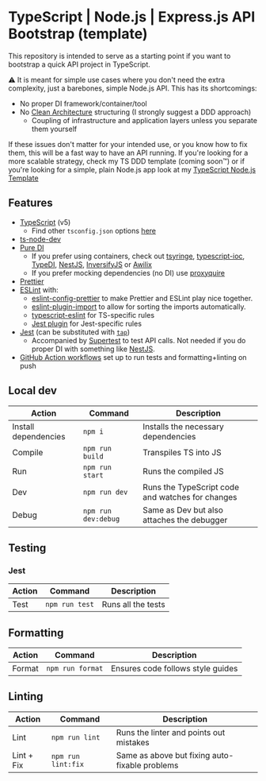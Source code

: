 # TypeScript | Node.js | Express.js API Bootstrap (template)

This repository is intended to serve as a starting point if you want to bootstrap a quick API project in TypeScript.

⚠️ It is meant for simple use cases where you don't need the extra complexity, just a barebones, simple Node.js API. This has its shortcomings:
  - No proper DI framework/container/tool
  - No [Clean Architecture](https://blog.cleancoder.com/uncle-bob/2012/08/13/the-clean-architecture.html) structuring (I strongly suggest a DDD approach)
    - Coupling of infrastructure and application layers unless you separate them yourself

If these issues don't matter for your intended use, or you know how to fix them, this will be a fast way to have an API running. If you're looking for a more scalable strategy, check my TS DDD template (coming soon™) or if you're looking for a simple, plain Node.js app look at my [TypeScript Node.js Template](https://github.com/BoscoDomingo/typescript-skeleton)

## Features

- [TypeScript](https://www.typescriptlang.org/) (v5)
  - Find other `tsconfig.json` options [here](https://github.com/tsconfig/bases#centralized-recommendations-for-tsconfig-bases)
- [ts-node-dev](https://github.com/wclr/ts-node-dev)
- [Pure DI](https://blog.ploeh.dk/2014/06/10/pure-di/)
  - If you prefer using containers, check out [tsyringe](https://github.com/microsoft/tsyringe), [typescript-ioc](https://www.npmjs.com/package/typescript-ioc), [TypeDI](https://github.com/typestack/typedi), [NestJS](https://nestjs.com/), [InversifyJS](https://inversify.io/) or [Awilix](https://github.com/jeffijoe/awilix)
  - If you prefer mocking dependencies (no DI) use [proxyquire](https://www.npmjs.com/package/proxyquire)
- [Prettier](https://prettier.io/)
- [ESLint](https://eslint.org/) with:
  - [eslint-config-prettier](https://github.com/prettier/eslint-config-prettier) to make Prettier and ESLint play nice together.
  - [eslint-plugin-import](https://github.com/import-js/eslint-plugin-import) to allow for sorting the imports automatically.
  - [typescript-eslint](https://typescript-eslint.io/) for TS-specific rules
  - [Jest plugin](https://www.npmjs.com/package/eslint-plugin-jest) for Jest-specific rules
- [Jest](https://jestjs.io) (can be substituted with [`tap`](https://www.npmjs.com/package/tap))
  - Accompanied by [Supertest](https://www.npmjs.com/package/supertest) to test API calls. Not needed if you do proper DI with something like [NestJS](https://nestjs.com/).
- [GitHub Action workflows](https://github.com/features/actions) set up to run tests and formatting+linting on push

## Local dev

| Action               | Command             | Description                                      |
| -------------------- | ------------------- | ------------------------------------------------ |
| Install dependencies | `npm i`             | Installs the necessary dependencies              |
| Compile              | `npm run build`     | Transpiles TS into JS                            |
| Run                  | `npm run start`     | Runs the compiled JS                             |
| Dev                  | `npm run dev`       | Runs the TypeScript code and watches for changes |
| Debug                | `npm run dev:debug` | Same as Dev but also attaches the debugger       |

## Testing

### Jest
| Action | Command        | Description        |
| ------ | -------------- | ------------------ |
| Test   | `npm run test` | Runs all the tests |

## Formatting
| Action | Command          | Description                       |
| ------ | ---------------- | --------------------------------- |
| Format | `npm run format` | Ensures code follows style guides |


## Linting
| Action     | Command            | Description                                    |
| ---------- | ------------------ | ---------------------------------------------- |
| Lint       | `npm run lint`     | Runs the linter and points out mistakes        |
| Lint + Fix | `npm run lint:fix` | Same as above but fixing auto-fixable problems |
